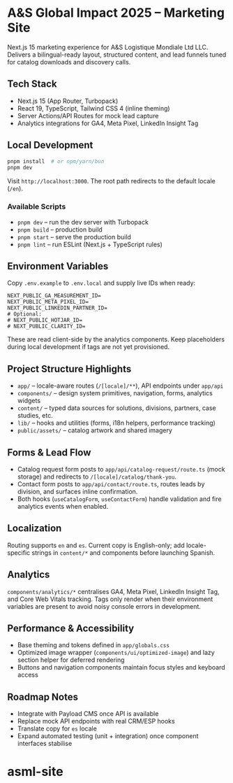 # A&S Global Impact 2025 – Marketing Site

Next.js 15 marketing experience for A&S Logistique Mondiale Ltd LLC. Delivers a bilingual-ready layout, structured content, and lead funnels tuned for catalog downloads and discovery calls.

## Tech Stack
- Next.js 15 (App Router, Turbopack)
- React 19, TypeScript, Tailwind CSS 4 (inline theming)
- Server Actions/API Routes for mock lead capture
- Analytics integrations for GA4, Meta Pixel, LinkedIn Insight Tag

## Local Development
```bash
pnpm install  # or npm/yarn/bun
pnpm dev
```
Visit `http://localhost:3000`. The root path redirects to the default locale (`/en`).

### Available Scripts
- `pnpm dev` – run the dev server with Turbopack
- `pnpm build` – production build
- `pnpm start` – serve the production build
- `pnpm lint` – run ESLint (Next.js + TypeScript rules)

## Environment Variables
Copy `.env.example` to `.env.local` and supply live IDs when ready:

```
NEXT_PUBLIC_GA_MEASUREMENT_ID=
NEXT_PUBLIC_META_PIXEL_ID=
NEXT_PUBLIC_LINKEDIN_PARTNER_ID=
# Optional:
# NEXT_PUBLIC_HOTJAR_ID=
# NEXT_PUBLIC_CLARITY_ID=
```

These are read client-side by the analytics components. Keep placeholders during local development if tags are not yet provisioned.

## Project Structure Highlights
- `app/` – locale-aware routes (`/[locale]/**`), API endpoints under `app/api`
- `components/` – design system primitives, navigation, forms, analytics widgets
- `content/` – typed data sources for solutions, divisions, partners, case studies, etc.
- `lib/` – hooks and utilities (forms, i18n helpers, performance tracking)
- `public/assets/` – catalog artwork and shared imagery

## Forms & Lead Flow
- Catalog request form posts to `app/api/catalog-request/route.ts` (mock storage) and redirects to `/[locale]/catalog/thank-you`.
- Contact form posts to `app/api/contact/route.ts`, routes leads by division, and surfaces inline confirmation.
- Both hooks (`useCatalogForm`, `useContactForm`) handle validation and fire analytics events when enabled.

## Localization
Routing supports `en` and `es`. Current copy is English-only; add locale-specific strings in `content/*` and components before launching Spanish.

## Analytics
`components/analytics/*` centralises GA4, Meta Pixel, LinkedIn Insight Tag, and Core Web Vitals tracking. Tags only render when their environment variables are present to avoid noisy console errors in development.

## Performance & Accessibility
- Base theming and tokens defined in `app/globals.css`
- Optimized image wrapper (`components/ui/optimized-image`) and lazy section helper for deferred rendering
- Buttons and navigation components maintain focus styles and keyboard access

## Roadmap Notes
- Integrate with Payload CMS once API is available
- Replace mock API endpoints with real CRM/ESP hooks
- Translate copy for `es` locale
- Expand automated testing (unit + integration) once component interfaces stabilise
# asml-site
